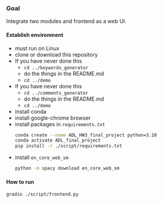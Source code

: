 ### Goal
Integrate two modules and frontend as a web UI.

#### Establish environment
* must run on Linux
* clone or download this repository
* If you have never done this
  * `cd ../keywords_generator`
  * do the things in the README.md
  * `cd ../demo`
* If you have never done this
  * `cd ../comments_generator`
  * do the things in the README.md
  * `cd ../demo`
* install conda
* install google-chrome browser
* install packages in `requirements.txt`
    ```bash
    conda create --name ADL_HW3_final_project python=3.10
    conda activate ADL_final_project
    pip install -r ./script/requirements.txt
    ```
* install `en_core_web_sm`
    ```bash
    python -m spacy download en_core_web_sm
    ```


#### How to run
```bash
gradio ./script/frontend.py
```
